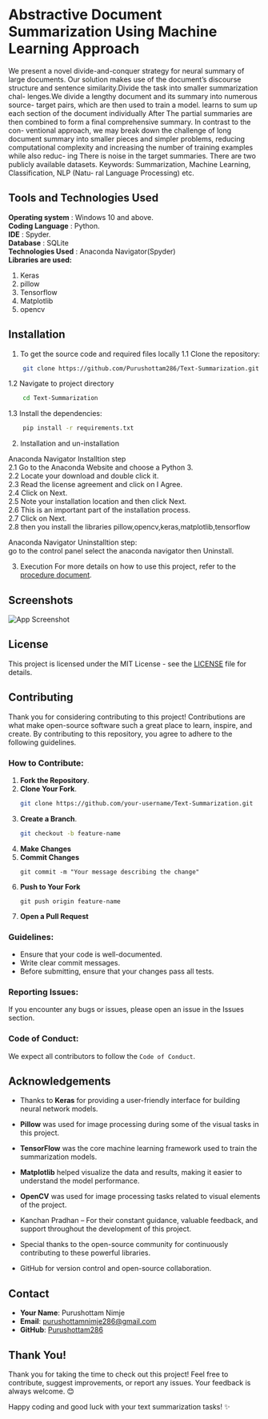 
# Abstractive Document Summarization Using Machine Learning Approach

We present a novel divide-and-conquer strategy for neural summary of large
documents. Our solution makes use of the document’s discourse structure
and sentence similarity.Divide the task into smaller summarization chal-
lenges.We divide a lengthy document and its summary into numerous source-
target pairs, which are then used to train a model. learns to sum up each
section of the document individually After The partial summaries are then
combined to form a final comprehensive summary. In contrast to the con-
ventional approach, we may break down the challenge of long document
summary into smaller pieces and simpler problems, reducing computational
complexity and increasing the number of training examples while also reduc-
ing There is noise in the target summaries. There are two publicly available
datasets.
Keywords: Summarization, Machine Learning, Classification, NLP (Natu-
ral Language Processing) etc.


## Tools and Technologies Used

**Operating system** : Windows 10 and above.  
**Coding Language** : Python.  
**IDE** : Spyder.  
**Database** : SQLite  
**Technologies Used** : Anaconda Navigator(Spyder)  
**Libraries are used:**
1. Keras
2. pillow
3. Tensorflow
4. Matplotlib
5. opencv
## Installation
1. To get the source code and required files locally
1.1 Clone the repository:

```bash
    git clone https://github.com/Purushottam286/Text-Summarization.git
```
1.2 Navigate to project directory

```bash
    cd Text-Summarization
```
1.3 Install the dependencies:
```bash
    pip install -r requirements.txt
```
2. Installation and un-installation

Anaconda Navigator Installtion step  
2.1 Go to the Anaconda Website and choose a Python 3.  
2.2 Locate your download and double click it.  
2.3 Read the license agreement and click on I Agree.  
2.4 Click on Next.  
2.5 Note your installation location and then click Next.  
2.6 This is an important part of the installation process.  
2.7 Click on Next.  
2.8 then you install the libraries pillow,opencv,keras,matplotlib,tensorflow  

Anaconda Navigator Uninstalltion step:  
go to the control panel select the anaconda navigator then Uninstall.  

3. Execution 
For more details on how to use this project, refer to the [procedure document](docs/procedure-document.pdf).

## Screenshots

![App Screenshot](https://via.placeholder.com/468x300?text=App+Screenshot+Here)


## License

This project is licensed under the MIT License - see the [LICENSE](https://choosealicense.com/licenses/mit/) file for details.
## Contributing
Thank you for considering contributing to this project! Contributions are what make open-source software such a great place to learn, inspire, and create. By contributing to this repository, you agree to adhere to the following guidelines.

### How to Contribute:
1. **Fork the Repository**.
2. **Clone Your Fork**.
    ```bash
   git clone https://github.com/your-username/Text-Summarization.git
3. **Create a Branch**.
    ```bash
    git checkout -b feature-name
4. **Make Changes**
5. **Commit Changes**
    ```
    git commit -m "Your message describing the change"
6. **Push to Your Fork**
    ```
    git push origin feature-name
7. **Open a Pull Request**

### Guidelines:
- Ensure that your code is well-documented.
- Write clear commit messages.
- Before submitting, ensure that your changes pass all tests.
### Reporting Issues:
If you encounter any bugs or issues, please open an issue in the Issues section.
### Code of Conduct:
We expect all contributors to follow the `Code of Conduct`.


## Acknowledgements

- Thanks to **Keras** for providing a user-friendly interface for building neural network models.
- **Pillow** was used for image processing during some of the visual tasks in this project.
- **TensorFlow** was the core machine learning framework used to train the summarization models.
- **Matplotlib** helped visualize the data and results, making it easier to understand the model performance.
- **OpenCV** was used for image processing tasks related to visual elements of the project.
- Kanchan Pradhan – For their constant guidance, valuable feedback, and support throughout the development of this project.

- Special thanks to the open-source community for continuously contributing to these powerful libraries.
- GitHub for version control and open-source collaboration.
## Contact

- **Your Name**: Purushottam Nimje
- **Email**: purushottamnimje286@gmail.com
- **GitHub**: [Purushottam286](https://github.com/Purushottam286)
## Thank You!

Thank you for taking the time to check out this project! Feel free to contribute, suggest improvements, or report any issues. Your feedback is always welcome. 😊

Happy coding and good luck with your text summarization tasks! ✨
